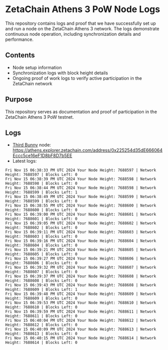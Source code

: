 # ZetaChain Athens 3 PoW Node Logs
This repository contains logs and proof that we have successfully set up and run a node on the ZetaChain Athens 3 network. The logs demonstrate continuous node operation, including synchronization details and performance.

## Contents
- Node setup information
- Synchronization logs with block height details
- Ongoing proof of work logs to verify active participation in the ZetaChain network

## Purpose
This repository serves as documentation and proof of participation in the ZetaChain Athens 3 PoW testnet.

## Logs

- [Third Bunny](https://thirdbunny.xyz/) node: https://athens.explorer.zetachain.com/address/0x225254d35dE666064Eccc5ce16eF1D8bF8D7b5EE
- Latest logs:
```
Fri Nov 15 06:38:33 PM UTC 2024 Your Node Height: 7688597 | Network Height: 7688597 | Blocks Left: 0
Fri Nov 15 06:38:39 PM UTC 2024 Your Node Height: 7688598 | Network Height: 7688598 | Blocks Left: 0
Fri Nov 15 06:38:44 PM UTC 2024 Your Node Height: 7688598 | Network Height: 7688599 | Blocks Left: 1
Fri Nov 15 06:38:49 PM UTC 2024 Your Node Height: 7688599 | Network Height: 7688599 | Blocks Left: 0
Fri Nov 15 06:38:55 PM UTC 2024 Your Node Height: 7688600 | Network Height: 7688600 | Blocks Left: 0
Fri Nov 15 06:39:00 PM UTC 2024 Your Node Height: 7688601 | Network Height: 7688601 | Blocks Left: 0
Fri Nov 15 06:39:05 PM UTC 2024 Your Node Height: 7688602 | Network Height: 7688602 | Blocks Left: 0
Fri Nov 15 06:39:11 PM UTC 2024 Your Node Height: 7688603 | Network Height: 7688603 | Blocks Left: 0
Fri Nov 15 06:39:16 PM UTC 2024 Your Node Height: 7688604 | Network Height: 7688604 | Blocks Left: 0
Fri Nov 15 06:39:21 PM UTC 2024 Your Node Height: 7688605 | Network Height: 7688605 | Blocks Left: 0
Fri Nov 15 06:39:27 PM UTC 2024 Your Node Height: 7688606 | Network Height: 7688606 | Blocks Left: 0
Fri Nov 15 06:39:32 PM UTC 2024 Your Node Height: 7688607 | Network Height: 7688607 | Blocks Left: 0
Fri Nov 15 06:39:37 PM UTC 2024 Your Node Height: 7688608 | Network Height: 7688608 | Blocks Left: 0
Fri Nov 15 06:39:43 PM UTC 2024 Your Node Height: 7688608 | Network Height: 7688609 | Blocks Left: 1
Fri Nov 15 06:39:48 PM UTC 2024 Your Node Height: 7688609 | Network Height: 7688609 | Blocks Left: 0
Fri Nov 15 06:39:53 PM UTC 2024 Your Node Height: 7688610 | Network Height: 7688610 | Blocks Left: 0
Fri Nov 15 06:39:59 PM UTC 2024 Your Node Height: 7688611 | Network Height: 7688611 | Blocks Left: 0
Fri Nov 15 06:40:04 PM UTC 2024 Your Node Height: 7688612 | Network Height: 7688612 | Blocks Left: 0
Fri Nov 15 06:40:09 PM UTC 2024 Your Node Height: 7688613 | Network Height: 7688613 | Blocks Left: 0
Fri Nov 15 06:40:15 PM UTC 2024 Your Node Height: 7688614 | Network Height: 7688614 | Blocks Left: 0
```
